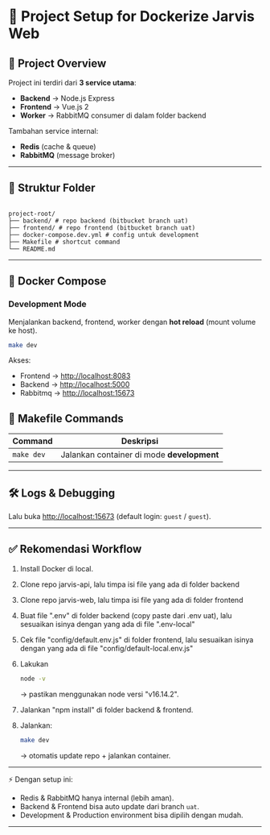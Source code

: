 # 📘 Project Setup for Dockerize Jarvis Web

## 🚀 Project Overview

Project ini terdiri dari **3 service utama**:

- **Backend** → Node.js Express
- **Frontend** → Vue.js 2
- **Worker** → RabbitMQ consumer di dalam folder backend

Tambahan service internal:

- **Redis** (cache & queue)
- **RabbitMQ** (message broker)

---

## 📂 Struktur Folder

```

project-root/
├── backend/ # repo backend (bitbucket branch uat)
├── frontend/ # repo frontend (bitbucket branch uat)
├── docker-compose.dev.yml # config untuk development
├── Makefile # shortcut command
└── README.md

```

---

## 🐳 Docker Compose

### Development Mode

Menjalankan backend, frontend, worker dengan **hot reload** (mount volume ke host).

```bash
make dev
```

Akses:

- Frontend → [http://localhost:8083](http://localhost:8083)
- Backend → [http://localhost:5000](http://localhost:5000)
- Rabbitmq → [http://localhost:15673](http://localhost:15673)

## 📜 Makefile Commands

| Command    | Deskripsi                                  |
| ---------- | ------------------------------------------ |
| `make dev` | Jalankan container di mode **development** |

---

## 🛠 Logs & Debugging

Lalu buka [http://localhost:15673](http://localhost:15672)
(default login: `guest` / `guest`).

---

## ✅ Rekomendasi Workflow

1. Install Docker di local.
2. Clone repo jarvis-api, lalu timpa isi file yang ada di folder backend
3. Clone repo jarvis-web, lalu timpa isi file yang ada di folder frontend
4. Buat file ".env" di folder backend (copy paste dari .env uat), lalu sesuaikan isinya dengan yang ada di file ".env-local"
5. Cek file "config/default.env.js" di folder frontend, lalu sesuaikan isinya dengan yang ada di file "config/default-local.env.js"
6. Lakukan

   ```bash
   node -v
   ```

   → pastikan menggunakan node versi "v16.14.2".

7. Jalankan "npm install" di folder backend & frontend.
8. Jalankan:

   ```bash
   make dev
   ```

   → otomatis update repo + jalankan container.

---

⚡ Dengan setup ini:

- Redis & RabbitMQ hanya internal (lebih aman).
- Backend & Frontend bisa auto update dari branch `uat`.
- Development & Production environment bisa dipilih dengan mudah.

---
